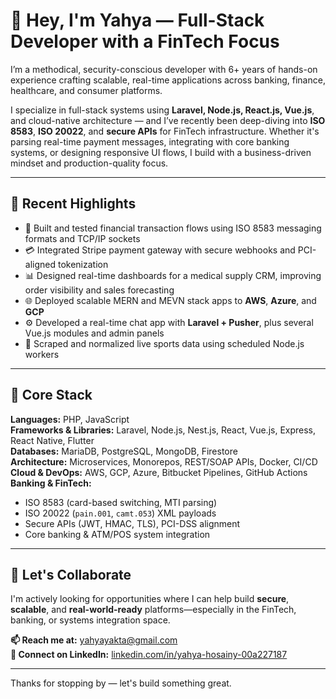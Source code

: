 # 👋 Hey, I'm Yahya — Full-Stack Developer with a FinTech Focus

I’m a methodical, security-conscious developer with 6+ years of hands-on experience crafting scalable, real-time applications across banking, finance, healthcare, and consumer platforms.

I specialize in full-stack systems using **Laravel, Node.js, React.js, Vue.js**, and cloud-native architecture — and I’ve recently been deep-diving into **ISO 8583**, **ISO 20022**, and **secure APIs** for FinTech infrastructure. Whether it's parsing real-time payment messages, integrating with core banking systems, or designing responsive UI flows, I build with a business-driven mindset and production-quality focus.

---

## 💼 Recent Highlights

- 🔐 Built and tested financial transaction flows using ISO 8583 messaging formats and TCP/IP sockets  
- 💳 Integrated Stripe payment gateway with secure webhooks and PCI-aligned tokenization  
- 📊 Designed real-time dashboards for a medical supply CRM, improving order visibility and sales forecasting  
- 🌐 Deployed scalable MERN and MEVN stack apps to **AWS**, **Azure**, and **GCP**  
- ⚙️ Developed a real-time chat app with **Laravel + Pusher**, plus several Vue.js modules and admin panels  
- 🤖 Scraped and normalized live sports data using scheduled Node.js workers  

---

## 🧩 Core Stack

**Languages:** PHP, JavaScript  
**Frameworks & Libraries:** Laravel, Node.js, Nest.js, React, Vue.js, Express, React Native, Flutter  
**Databases:** MariaDB, PostgreSQL, MongoDB, Firestore  
**Architecture:** Microservices, Monorepos, REST/SOAP APIs, Docker, CI/CD  
**Cloud & DevOps:** AWS, GCP, Azure, Bitbucket Pipelines, GitHub Actions  
**Banking & FinTech:**  
- ISO 8583 (card-based switching, MTI parsing)  
- ISO 20022 (`pain.001`, `camt.053`) XML payloads  
- Secure APIs (JWT, HMAC, TLS), PCI-DSS alignment  
- Core banking & ATM/POS system integration  

---

## 🚀 Let's Collaborate

I'm actively looking for opportunities where I can help build **secure**, **scalable**, and **real-world-ready** platforms—especially in the FinTech, banking, or systems integration space.

**📫 Reach me at:** [yahyayakta@gmail.com](mailto:yahyayakta@gmail.com)  
**🔗 Connect on LinkedIn:** [linkedin.com/in/yahya-hosainy-00a227187](https://linkedin.com/in/yahya-hosainy-00a227187)

---

Thanks for stopping by — let's build something great.
